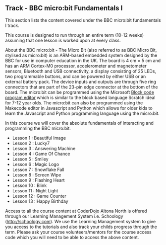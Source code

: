 
## Track - BBC micro:bit Fundamentals I

This section lists the content covered under the BBC micro:bit fundamentals I track.

This course is designed to run through an entire term (10-12 weeks) assuming that one lesson is worked upon at every class. 

About the BBC micro:bit - The Micro Bit (also referred to as BBC Micro Bit, stylised as micro:bit) is an ARM-based embedded system designed by the BBC for use in computer education in the UK. The board is 4 cm × 5 cm and has an ARM Cortex-M0 processor, accelerometer and magnetometer sensors, Bluetooth and USB connectivity, a display consisting of 25 LEDs, two programmable buttons, and can be powered by either USB or an external battery pack. The device inputs and outputs are through five ring connectors that are part of the 23-pin edge connector at the bottom of the board. The micro:bit can be programmed using the Microsoft [Block code program editor](https://makecode.microbit.org) which is similar to the block based language Scratch ideal for 7-12 year olds. The micro:bit can also be programmed using the Makecode editor in Javascript and Python which allows for older kids to learn the Javascript and Python programming language using the micro:bit.

In this course we will cover the absolute fundamentals of interacting and programming the BBC micro:bit.

- Lesson 1  : Beautiful Image
- Lesson 2  : Lucky7
- Lesson 3  : Answering Machine
- Lesson 4  : Game Of Chance
- Lesson 5  : Smiley
- Lesson 6  : Magic Logo
- Lesson 7  : Snowflake Fall
- Lesson 8  : Screen Wipe
- Lesson 9  : Flashing Heart
- Lesson 10 : Blink
- Lesson 11 : Night Light
- Lesson 12 : Game Counter
- Lesson 13 : Happy Birthday

Access to all the course content at CoderDojo Altona North is offered through our Learning Management System i.e. Schoology (http://schoology.com). We use the Learning Management system to give you access to the tutorials and also track your childs progress through the term. Please ask your course volunteers/mentors for the course access code which you will need to be able to access the above content. 
